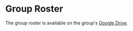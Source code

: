# Group Roster <a name="roster"></a>

The group roster is available on the group's [Google Drive](https://docs.google.com/spreadsheets/d/1p_B3systKq6PYCuHrbT0rGqEl18QWMaqp6x664Za8zw/edit?gid=0#gid=0).
